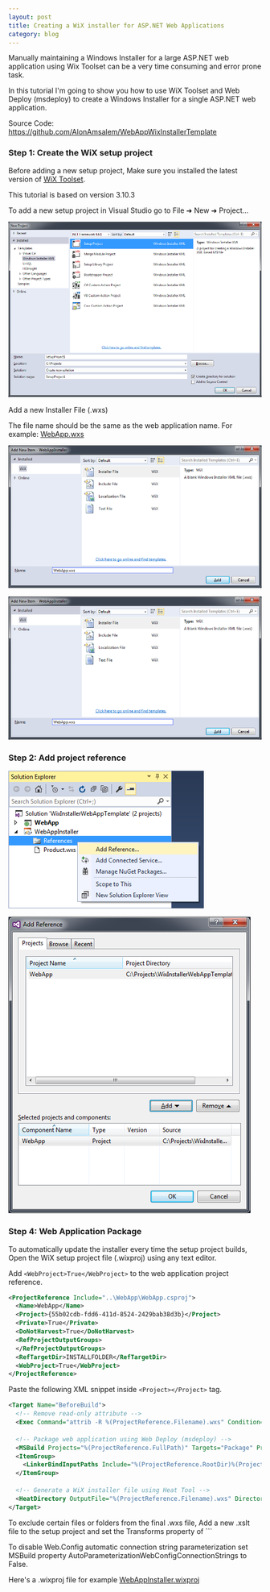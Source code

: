 ```yaml
---
layout: post
title: Creating a WiX installer for ASP.NET Web Applications
category: blog
---
```


Manually maintaining a Windows Installer for a large ASP.NET web application using Wix Toolset can be a very time consuming and error prone task.

In this tutorial I'm going to show you how to use WiX Toolset and Web Deploy (msdeploy) to create a Windows Installer for a single ASP.NET web application.

Source Code: https://github.com/AlonAmsalem/WebAppWixInstallerTemplate

### Step 1: Create the WiX setup project

Before adding a new setup project, Make sure you installed the latest version of [WiX Toolset](http://wixtoolset.org/).

This tutorial is based on version 3.10.3

To add a new setup project in Visual Studio go to File &#10140; New &#10140; Project...

![Create New WiX Project](/images/wix_aspnet_tutorial/new_wix_project.png)

Add a new Installer File (.wxs)

The file name should be the same as the web application name. For example: [WebApp.wxs](https://github.com/AlonAmsalem/WebAppWixInstallerTemplate/blob/master/WebAppInstaller/WebApp.wxs)

![Add Installer File](/images/wix_aspnet_tutorial/add_new_wxs_file.png)

![Add Transforms File](/images/wix_aspnet_tutorial/add_new_wxs_file.png)

### Step 2: Add project reference

![Add Reference](/images/wix_aspnet_tutorial/add_reference.png)

![Add Project Reference](/images/wix_aspnet_tutorial/add_project_reference.png)

### Step 4: Web Application Package

To automatically update the installer every time the setup project builds, Open the WiX setup project file (.wixproj) using any text editor.

Add ```<WebProject>True</WebProject>``` to the web application project reference.

```xml
<ProjectReference Include="..\WebApp\WebApp.csproj">
  <Name>WebApp</Name>
  <Project>{55b02cdb-fdd6-411d-8524-2429bab38d3b}</Project>
  <Private>True</Private>
  <DoNotHarvest>True</DoNotHarvest>
  <RefProjectOutputGroups>
  </RefProjectOutputGroups>
  <RefTargetDir>INSTALLFOLDER</RefTargetDir>
  <WebProject>True</WebProject>
</ProjectReference>
```

Paste the following XML snippet inside ```<Project></Project>``` tag.

```xml
<Target Name="BeforeBuild">
  <!-- Remove read-only attribute -->
  <Exec Command="attrib -R %(ProjectReference.Filename).wxs" Condition="'%(ProjectReference.WebProject)'=='True'" />
  
  <!-- Package web application using Web Deploy (msdeploy) -->
  <MSBuild Projects="%(ProjectReference.FullPath)" Targets="Package" Properties="Configuration=$(Configuration);Platform=$(Platform)" Condition="'%(ProjectReference.WebProject)'=='True'" />
  <ItemGroup>
    <LinkerBindInputPaths Include="%(ProjectReference.RootDir)%(ProjectReference.Directory)obj\$(Configuration)\Package\PackageTmp\" />
  </ItemGroup>
  
  <!-- Generate a WiX installer file using Heat Tool -->
  <HeatDirectory OutputFile="%(ProjectReference.Filename).wxs" Directory="%(ProjectReference.RootDir)%(ProjectReference.Directory)obj\$(Configuration)\Package\PackageTmp\" DirectoryRefId="INSTALLFOLDER" ComponentGroupName="%(ProjectReference.Filename)" AutogenerateGuids="True" SuppressCom="True" SuppressFragments="True" SuppressRegistry="True" ToolPath="$(WixToolPath)"  Condition="'%(ProjectReference.WebProject)'=='True'" />
</Target>
```

To exclude certain files or folders from the final .wxs file, Add a new .xslt file to the setup project and set the Transforms property of ```<HeatDirectory></HeatDirectory>

To disable Web.Config automatic connection string parameterization set MSBuild property AutoParameterizationWebConfigConnectionStrings to False.

Here's a .wixproj file for example  [WebAppInstaller.wixproj](https://github.com/AlonAmsalem/WebAppWixInstallerTemplate/blob/master/WebAppInstaller/WebAppInstaller.wixproj)

